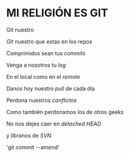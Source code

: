 # MI RELIGIÓN ES GIT

Git nuestro

*Git* nuestro que estas en los repos

Comprimidos sean tus *commits*

Venga a nosotros tu *log*

En el local como en el *remote*

Danos hoy nuestro *pull* de cada día

Perdona nuestros *conflictos*

Como también perdonamos los de otros geeks<br/>

No nos dejes caer en *detached HEAD*

y líbranos de *SVN*

'git commit --amend'
